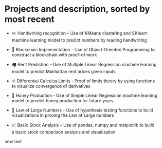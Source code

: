 # Projects and description, sorted by most recent

- ✏️ Handwriting recognition – Use of KMeans clustering and SKlearn machine learning model to predict numbers by reading handwriting

- 🔗 Blockchain Implementation – Use of Object-Oriented Programming to construct a blockchain with proof-of-work

- 🏘️ Rent Prediction – Use of Multiple Linear Regression machine learning model to predict Manhattan rent prices given inputs

- ♾️ Differential Calculus Limits - Proof of limits theory by using functions to visualize convergence of derivatives 

- 🐝 Honey Production - Use of Simple Linear Regression machine learning model to predict honey production for future years

- 🔢 Law of Large Numbers - Use of hypothesis testing functions to build visualizations in proving the Law of Large numbers

- 💹 Basic Stock Analysis – Use of pandas, numpy and matplotlib to build a basic stock comparison analysis and visualization

new text

